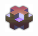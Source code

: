 <!-- width 100% -->
<div style="width: 100%; display: flex; flex-direction: column;">
<img src="./public/isoBlock.png" style="width: 90px;">


</div>

